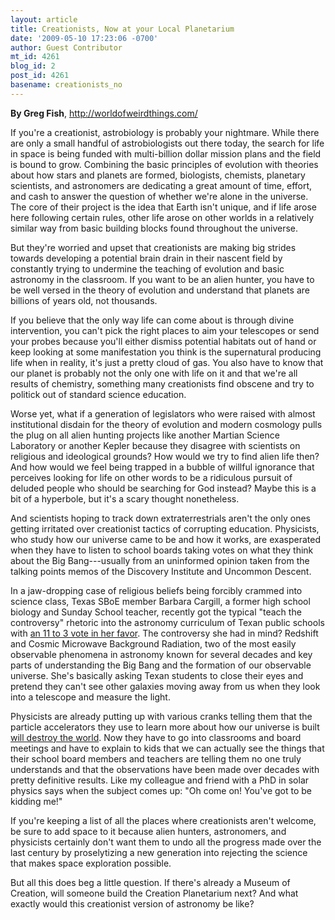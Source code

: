 ```yaml
---
layout: article
title: Creationists, Now at your Local Planetarium
date: '2009-05-10 17:23:06 -0700'
author: Guest Contributor
mt_id: 4261
blog_id: 2
post_id: 4261
basename: creationists_no
---
```

**By Greg Fish**, http://worldofweirdthings.com/

If you're a creationist, astrobiology is probably your nightmare. While there are only a small handful of astrobiologists out there today, the search for life in space is being funded with multi-billion dollar mission plans and the field is bound to grow. Combining the basic principles of evolution with theories about how stars and planets are formed, biologists, chemists, planetary scientists, and astronomers are dedicating a great amount of time, effort, and cash to answer the question of whether we're alone in the universe. The core of their project is the idea that Earth isn't unique, and if life arose here following certain rules, other life arose on other worlds in a relatively similar way from basic building blocks found throughout the universe.

But they're worried and upset that creationists are making big strides towards developing a potential brain drain in their nascent field by constantly trying to undermine the teaching of evolution and basic astronomy in the classroom. If you want to be an alien hunter, you have to be well versed in the theory of evolution and understand that planets are billions of years old, not thousands. 

If you believe that the only way life can come about is through divine intervention, you can't pick the right places to aim your telescopes or send your probes because you'll either dismiss potential habitats out of hand or keep looking at some manifestation you think is the supernatural producing life when in reality, it's just a pretty cloud of gas. You also have to know that our planet is probably not the only one with life on it and that we're all results of chemistry, something many creationists find obscene and try to politick out of standard science education.

Worse yet, what if a generation of legislators who were raised with almost institutional disdain for the theory of evolution and modern cosmology pulls the plug on all alien hunting projects like another Martian Science Laboratory or another Kepler because they disagree with scientists on religious and ideological grounds? How would we try to find alien life then? And how would we feel being trapped in a bubble of willful ignorance that perceives looking for life on other words to be a ridiculous pursuit of deluded people who should be searching for God instead? Maybe this is a bit of a hyperbole, but it's a scary thought nonetheless.

And scientists hoping to track down extraterrestrials aren't the only ones getting irritated over creationist tactics of corrupting education. Physicists, who study how our universe came to be and how it works, are exasperated when they have to listen to school boards taking votes on what they think about the Big Bang---usually from an uninformed opinion taken from the talking points memos of the Discovery Institute and Uncommon Descent. 

In a jaw-dropping case of religious beliefs being forcibly crammed into science class, Texas SBoE member Barbara Cargill, a former high school biology and Sunday School teacher, recently got the typical "teach the controversy" rhetoric into the astronomy curriculum of Texan public schools with [an 11 to 3 vote in her favor](http://worldofweirdthings.com/2009/05/06/teaching-the-controversy-where-none-exists/). The controversy she had in mind? Redshift and Cosmic Microwave Background Radiation, two of the most easily observable phenomena in astronomy known for several decades and key parts of understanding the Big Bang and the formation of our observable universe. She's basically asking Texan students to close their eyes and pretend they can't see other galaxies moving away from us when they look into a telescope and measure the light.

Physicists are already putting up with various cranks telling them that the particle accelerators they use to learn more about how our universe is built [will destroy the world](http://worldofweirdthings.com/2009/03/06/plugging-into-black-holes/ ). Now they have to go into classrooms and board meetings and have to explain to kids that we can actually see the things that their school board members and teachers are telling them no one truly understands and that the observations have been made over decades with pretty definitive results. Like my colleague and friend with a PhD in solar physics says when the subject comes up: "Oh come on! You've got to be kidding me!"

If you're keeping a list of all the places where creationists aren't welcome, be sure to add space to it because alien hunters, astronomers, and physicists certainly don't want them to undo all the progress made over the last century by proselytizing a new generation into rejecting the science that makes space exploration possible.

But all this does beg a little question. If there's already a Museum of Creation, will someone build the Creation Planetarium next? And what exactly would this creationist version of astronomy be like?
